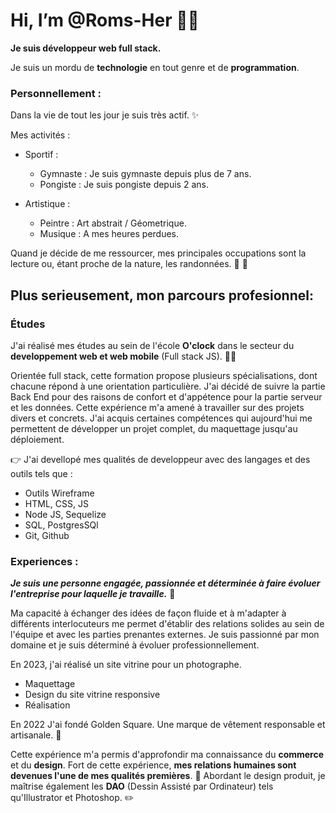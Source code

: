 

# Hi, I’m @Roms-Her 👋😀
**Je suis développeur web full stack.**

  Je suis un mordu de **technologie** en tout genre et de **programmation**. 

  ### Personnellement :
  Dans la vie de tout les jour je suis très actif. ✨

Mes activités :
 - Sportif :
   - Gymnaste : Je suis gymnaste depuis plus de 7 ans.
   - Pongiste : Je suis pongiste depuis 2 ans.

- Artistique :
  - Peintre : Art abstrait / Géometrique.
  - Musique : A mes heures perdues.

Quand je décide de me ressourcer, mes principales occupations sont la lecture ou, étant proche de la nature, les randonnées. 🌿 🌳

## Plus serieusement, mon parcours profesionnel:

  ### Études

J'ai réalisé mes études au sein de l'école **O'clock** dans le secteur du **developpement web et web mobile** (Full stack JS). 🧑‍🎓

Orientée full stack, cette formation propose plusieurs spécialisations, dont chacune répond à une orientation particulière. J'ai décidé de suivre la partie Back End pour des raisons de confort et d'appétence pour la partie serveur et les données. Cette expérience m'a amené à travailler sur des projets divers et concrets. J'ai acquis certaines compétences qui aujourd'hui me permettent de développer un projet complet, du maquettage jusqu'au déploiement.

👉 J'ai devellopé mes qualités de developpeur avec des langages et des outils tels que :

  - Outils Wireframe
  - HTML, CSS, JS
  - Node JS, Sequelize
  - SQL, PostgresSQl
  - Git, Github

### Experiences :
  
***Je suis une personne engagée, passionnée et déterminée à faire évoluer l'entreprise pour laquelle je travaille.*** 💪
  
Ma capacité à échanger des idées de façon fluide et à m'adapter à différents interlocuteurs me permet d'établir des relations solides au sein de l'équipe et avec les parties prenantes externes. Je suis passionné par mon domaine et je suis déterminé à évoluer professionnellement.

En 2023, j'ai réalisé un site vitrine pour un photographe.
  - Maquettage
  - Design du site vitrine responsive
  - Réalisation

En 2022 J'ai fondé Golden Square. Une marque de vêtement responsable et artisanale. 👕

Cette expérience m'a permis d'approfondir ma connaissance du **commerce** et du **design**.
Fort de cette expérience, **mes relations humaines sont devenues l'une de mes qualités premières**. 🤝
Abordant le design produit, je maîtrise également les **DAO** (Dessin Assisté par Ordinateur) tels qu'Illustrator et Photoshop. ✏️


